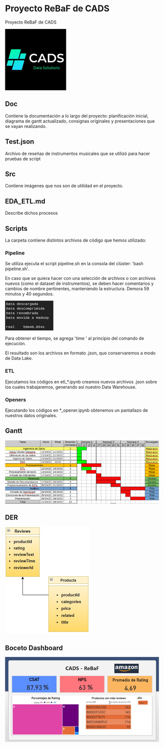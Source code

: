 # Proyecto ReBaF de CADS

Proyecto ReBaF de CADS

![Alt text](src/cads_logo_red.png?raw=true "")

## Doc

Contiene la documentación a lo largo del proyecto: planificación inicial, diagrama de gantt actualizado, consignas originales y presentaciones que se vayan realizando.

## Test.json

Archivo de reseñas de instrumentos musicales que se utilizó para hacer pruebas de script

## Src

Contiene imágenes que nos son de utilidad en el proyecto.

## EDA_ETL.md

Describe dichos procesos

## Scripts

La carpeta contiene distintos archivos de código que hemos utilizado:

### Pipeline

Se utiliza ejecuta el script pipeline.sh en la consola del clúster: 'bash pipeline.sh'.

En caso que se quiera hacer con una selección de archivos o con archivos nuevos (como el dataset de instrumentos), se deben hacer comentarios y cambios de nombre pertinentes, manteniendo la estructura. Demora 59 minutos y 40 segundos.

![Alt text](src/pipeline_time_cut.png?raw=true "")

Para obtener el tiempo, se agrega 'time ' al principio del comando de ejecución.

El resultado son los archivos en formato .json, que conservaremos a modo de Data Lake.

### ETL

Ejecutamos los códigos en etl_*.ipynb creamos nuevos archivos .json sobre los cuales trabajaremos, generando así nuestro Data Warehouse.

### Openers

Ejecutando los códigos en *_opener.ipynb obtenemos un pantallazo de nuestros datos originales.

## Gantt

![Alt text](src/gantt.png?raw=true "")

## DER

![Alt text](src/DER.jpeg?raw=true "")

## Boceto Dashboard

![Alt text](src/boceto_dash.jpeg?raw=true "")
